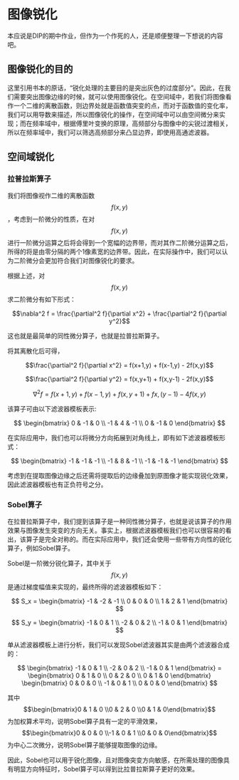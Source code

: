 # 图像锐化

本应说是DIP的期中作业，但作为一个作死的人，还是顺便整理一下想说的内容吧。

## 图像锐化的目的

这里引用书本的原话，“锐化处理的主要目的是突出灰色的过度部分”。因此，在我们需要突出图像边缘的时候，就可以使用图像锐化。在空间域中，若我们将图像看作一个二维的离散函数，则边界处就是函数值突变的点，而对于函数值的变化率，我们可以用导数来描述，所以图像锐化的操作，在空间域中可以由空间微分来实现；而在频率域中，根据傅里叶变换的原理，高频部分与图像中的尖锐过渡相关，所以在频率域中，我们可以筛选高频部分来凸显边界，即使用高通滤波器。

## 空间域锐化

### 拉普拉斯算子

我们将图像视作二维的离散函数$$f(x, y)$$，考虑到一阶微分的性质，在对$$f(x, y)$$进行一阶微分运算之后将会得到一个宽幅的边界带，而对其作二阶微分运算之后，所得的将是由零分隔的两个1像素宽的边界带。因此，在实际操作中，我们可以认为二阶微分会更加符合我们对图像锐化的要求。

根据上述，对$$f(x,y)$$求二阶微分有如下形式：

$$\nabla^2 f = \frac{\partial^2 f}{\partial x^2} + \frac{\partial^2 f}{\partial y^2}$$

这也就是最简单的同性微分算子，也就是拉普拉斯算子。

将其离散化后可得，

$$\frac{\partial^2 f}{\partial x^2} = f(x+1,y) + f(x-1,y) - 2f(x,y)$$

$$\frac{\partial^2 f}{\partial y^2} = f(x,y+1) + f(x,y-1) - 2f(x,y)$$

$$\nabla^2 f = f(x+1,y) + f(x-1,y) + f(x,y+1) + fx,(y-1) - 4f(x,y)$$

该算子可由以下滤波器模板表示:

$$
\begin{bmatrix}
   0 & -1 & 0 \\
   -1 & 4 & -1 \\
   0 & -1 & 0
\end{bmatrix}
$$

在实际应用中，我们也可以将微分方向拓展到对角线上，即有如下滤波器模板形式：

$$
\begin{bmatrix}
   -1 & -1 & -1 \\
   -1 &  8 & -1 \\
   -1 & -1 & -1
\end{bmatrix}
$$

考虑到在提取图像边缘之后还需将提取后的边缘叠加到原图像才能实现锐化效果，因此滤波器模板也有正负符号之分。

### Sobel算子

在拉普拉斯算子中，我们提到该算子是一种同性微分算子，也就是说该算子的作用效果与图像发生突变的方向无关。事实上，根据滤波器模板我们也可以很容易的看出，该算子是完全对称的。而在实际应用中，我们还会使用一些带有方向性的锐化算子，例如Sobel算子。

Sobel是一阶微分锐化算子，其中关于$$f(x,y)$$是通过梯度幅值来实现的，最终所得的滤波器模板如下：

$$
S_x = 
\begin{bmatrix}
    -1 & -2 & -1 \\
     0 &  0 &  0 \\
     1 &  2 &  1
\end{bmatrix}
$$

$$
S_y = 
\begin{bmatrix}
    -1 &  0 &  1 \\
    -2 &  0 &  2 \\
    -1 &  0 &  1
\end{bmatrix}
$$

单从滤波器模板上进行分析，我们可以发现Sobel滤波器其实是由两个滤波器合成的：

$$
\begin{bmatrix}
    -1 & 0 & 1 \\
    -2 & 0 & 2 \\
    -1 & 0 & 1
\end{bmatrix} =
\begin{bmatrix}
    0 & 1 & 0 \\
    0 & 2 & 0 \\
    0 & 1 & 0
\end{bmatrix}
\begin{bmatrix}
    0 & 0 & 0 \\
   -1 & 0 & 1 \\
    0 & 0 & 0
\end{bmatrix}
$$

其中$$\begin{bmatrix}0 & 1 & 0 \\0 & 2 & 0 \\0 & 1 & 0\end{bmatrix}$$为加权算术平均，说明Sobel算子具有一定的平滑效果，$$\begin{bmatrix}0 & 0 & 0 \\-1 & 0 & 1 \\0 & 0 & 0\end{bmatrix}$$为中心二次微分，说明Sobel算子能够提取图像的边缘。

因此，Sobel也可以用于锐化图像，且对图像突变方向敏感，在所需处理的图像具有明显方向特征时，Sobel算子可以得到比拉普拉斯算子更好的效果。